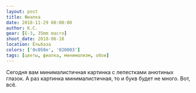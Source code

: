 ```yaml
---
layout: post
title: Фиалка
date: 2018-11-29 00:00:00
author: К.С.
gear: [E-3, 35mm macro]
shoot_date: 2018-06-18
location: Ёльбаза
colors: ['0c050e', '020003']
tags: [цветы, фиалка, минимализм, обои]
---
```

Сегодня вам минималистичная картинка с лепестками анютиных глазок. А раз картинка минималистичная, то и букв будет не много. Вот, всё.
